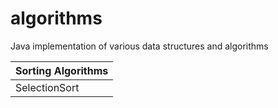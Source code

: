 # algorithms
Java implementation of various data structures and algorithms

| Sorting Algorithms 	|
|---	|
| SelectionSort 	|